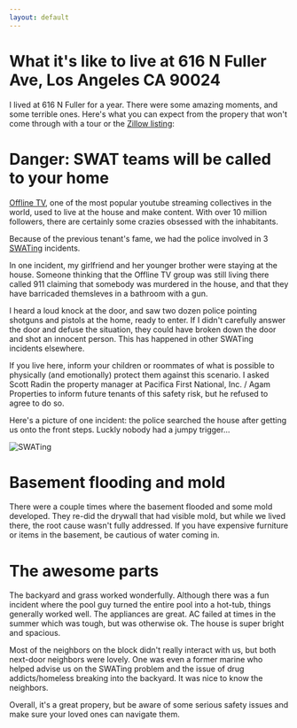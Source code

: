 ```yaml
---
layout: default
---
```


# What it's like to live at 616 N Fuller Ave, Los Angeles CA 90024

I lived at 616 N Fuller for a year. There were some amazing moments, and some terrible ones. Here's what you can expect from the propery that won't come through with a tour or the [Zillow listing](https://www.zillow.com/homedetails/616-N-Fuller-Ave-Los-Angeles-CA-90036/20785361_zpid/):

# Danger: SWAT teams will be called to your home

[Offline TV](https://en.wikipedia.org/wiki/OfflineTV), one of the most popular youtube streaming collectives in the world, used to live at the house and make content. With over 10 million followers, there are certainly some crazies obsessed with the inhabitants.

Because of the previous tenant's fame, we had the police involved in 3 [SWATing](https://en.wikipedia.org/wiki/Swatting) incidents. 

In one incident, my girlfriend and her younger brother were staying at the house. Someone thinking that the Offline TV group was still living there called 911 claiming that somebody was murdered in the house, and that they have barricaded themsleves in a bathroom with a gun.

I heard a loud knock at the door, and saw two dozen police pointing shotguns and pistols at the home, ready to enter. If I didn't carefully answer the door and defuse the situation, they could have broken down the door and shot an innocent person. This has happened in other SWATing incidents elsewhere.

If you live here, inform your children or roommates of what is possible to physically (and emotionally) protect them against this scenario. I asked Scott Radin the property manager at Pacifica First National, Inc. / Agam Properties to inform future tenants of this safety risk, but he refused to agree to do so.

Here's a picture of one incident: the police searched the house after getting us onto the front steps. Luckly nobody had a jumpy trigger...

![SWATing](assets/images.swat.jpg)

# Basement flooding and mold

There were a couple times where the basement flooded and some mold developed. They re-did the drywall that had visible mold, but while we lived there, the root cause wasn't fully addressed. If you have expensive furniture or items in the basement, be cautious of water coming in.

# The awesome parts

The backyard and grass worked wonderfully. Although there was a fun incident where the pool guy turned the entire pool into a hot-tub, things generally worked well. The appliances are great. AC failed at times in the summer which was tough, but was otherwise ok. The house is super bright and spacious.

Most of the neighbors on the block didn't really interact with us, but both next-door neighbors were lovely. One was even a former marine who helped advise us on the SWATing problem and the issue of drug addicts/homeless breaking into the backyard. It was nice to know the neighbors.

Overall, it's a great propery, but be aware of some serious safety issues and make sure your loved ones can navigate them.
